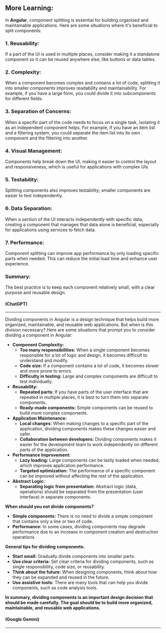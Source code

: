 ## More Learning:

In **Angular**, component splitting is essential for building organized and maintainable applications. Here are some situations where it's beneficial to split components:

### 1. **Reusability:**

If a part of the UI is used in multiple places, consider making it a standalone component so it can be reused anywhere else, like buttons or data tables.

### 2. **Complexity:**

When a component becomes complex and contains a lot of code, splitting it into smaller components improves readability and maintainability. For example, if you have a large form, you could divide it into subcomponents for different fields.

### 3. **Separation of Concerns:**

When a specific part of the code needs to focus on a single task, isolating it as an independent component helps. For example, if you have an item list and a filtering system, you could separate the item list into its own component and the filtering into another.

### 4. **Visual Management:**

Components help break down the UI, making it easier to control the layout and responsiveness, which is useful for applications with complex UIs.

### 5. **Testability:**

Splitting components also improves testability; smaller components are easier to test independently.

### 6. **Data Separation:**

When a section of the UI interacts independently with specific data, creating a component that manages that data alone is beneficial, especially for applications using services to fetch data.

### 7. **Performance:**

Component splitting can improve app performance by only loading specific parts when needed. This can reduce the initial load time and enhance user experience.

### Summary:

The best practice is to keep each component relatively small, with a clear purpose and reusable design.

#### (ChatGPT)

---

Dividing components in Angular is a design technique that helps build more organized, maintainable, and reusable web applications. But when is this division necessary? Here are some situations that prompt you to consider dividing a component in Angular:

- **Component Complexity:**
  - **Too many responsibilities:** When a single component becomes responsible for a lot of logic and design, it becomes difficult to understand and modify.
  - **Code size:** If a component contains a lot of code, it becomes slower and more prone to errors.
  - **Difficulty in testing:** Large and complex components are difficult to test individually.
- **Reusability:**
  - **Repeated parts:** If you have parts of the user interface that are repeated in multiple places, it is best to turn them into separate components.
  - **Ready-made components:** Simple components can be reused to build more complex components.
- **Application Maintenance:**
  - **Local changes:** When making changes to a specific part of the application, dividing components makes these changes easier and safer.
  - **Collaboration between developers:** Dividing components makes it easier for the development team to work independently on different parts of the application.
- **Performance Improvement:**
  - **Lazy loading:** Large components can be lazily loaded when needed, which improves application performance.
  - **Targeted optimization:** The performance of a specific component can be improved without affecting the rest of the application.
- **Abstract Logic:**
  - **Separating logic from presentation:** Abstract logic (data, operations) should be separated from the presentation (user interface) in separate components.

**When should you not divide components?**

- **Simple components:** There is no need to divide a simple component that contains only a line or two of code.
- **Performance:** In some cases, dividing components may degrade performance due to an increase in component creation and destruction operations.

**General tips for dividing components:**

- **Start small:** Gradually divide components into smaller parts.
- **Use clear criteria:** Set clear criteria for dividing components, such as single responsibility, code size, or reusability.
- **Think about the future:** When designing components, think about how they can be expanded and reused in the future.
- **Use assistive tools:** There are many tools that can help you divide components, such as code analysis tools.

**In summary, dividing components is an important design decision that should be made carefully. The goal should be to build more organized, maintainable, and reusable web applications.**

#### (Google Gemini)

---
